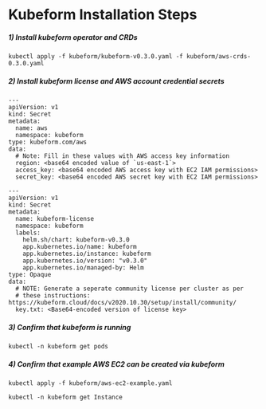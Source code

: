 # Kubeform Installation Steps

##### 1) Install kubeform operator and CRDs

```
kubectl apply -f kubeform/kubeform-v0.3.0.yaml -f kubeform/aws-crds-0.3.0.yaml
```

##### 2) Install kubeform license and AWS account credential secrets


```
---
apiVersion: v1
kind: Secret
metadata:
  name: aws
  namespace: kubeform
type: kubeform.com/aws
data:
  # Note: Fill in these values with AWS access key information
  region: <base64 encoded value of `us-east-1`>
  access_key: <base64 encoded AWS access key with EC2 IAM permissions>
  secret_key: <base64 encoded AWS secret key with EC2 IAM permissions>

---
apiVersion: v1
kind: Secret
metadata:
  name: kubeform-license
  namespace: kubeform
  labels:
    helm.sh/chart: kubeform-v0.3.0
    app.kubernetes.io/name: kubeform
    app.kubernetes.io/instance: kubeform
    app.kubernetes.io/version: "v0.3.0"
    app.kubernetes.io/managed-by: Helm
type: Opaque
data:
  # NOTE: Generate a seperate community license per cluster as per
  # these instructions: https://kubeform.cloud/docs/v2020.10.30/setup/install/community/
  key.txt: <Base64-encoded version of license key>
```
##### 3) Confirm that kubeform is running

```
kubectl -n kubeform get pods
```

##### 4) Confirm that example AWS EC2 can be created via kubeform

```
kubectl apply -f kubeform/aws-ec2-example.yaml

kubectl -n kubeform get Instance
```
